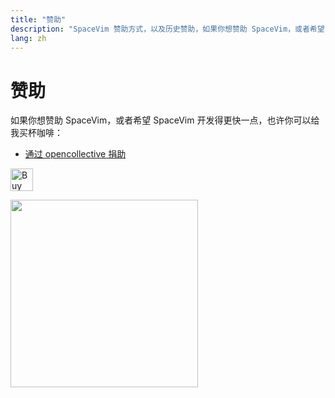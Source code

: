 ```yaml
---
title: "赞助"
description: "SpaceVim 赞助方式，以及历史赞助，如果你想赞助 SpaceVim，或者希望 SpaceVim 开发的更快一点，可以选择以下某种方式进行赞助。"
lang: zh
---
```


# 赞助

如果你想赞助 SpaceVim，或者希望 SpaceVim 开发得更快一点，也许你可以给我买杯咖啡：

- [通过 opencollective 捐助](https://opencollective.com/spacevim)

<a href='https://ko-fi.com/SpaceVim' target='_blank'><img height='36' style='border:0px;height:36px;' src='https://az743702.vo.msecnd.net/cdn/kofi4.png?v=f' border='0' alt='Buy Me a Coffee at ko-fi.com' /></a>

<img src="https://spacevim.org/img/weixin.png" height="300" width="300">
